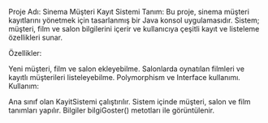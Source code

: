 Proje Adı: Sinema Müşteri Kayıt Sistemi
Tanım:
Bu proje, sinema müşteri kayıtlarını yönetmek için tasarlanmış bir Java konsol uygulamasıdır. Sistem; müşteri, film ve salon bilgilerini içerir ve kullanıcıya çeşitli kayıt ve listeleme özellikleri sunar.

Özellikler:

Yeni müşteri, film ve salon ekleyebilme.
Salonlarda oynatılan filmleri ve kayıtlı müşterileri listeleyebilme.
Polymorphism ve Interface kullanımı.
Kullanım:

Ana sınıf olan KayitSistemi çalıştırılır.
Sistem içinde müşteri, salon ve film tanımları yapılır.
Bilgiler bilgiGoster() metotları ile görüntülenir.
